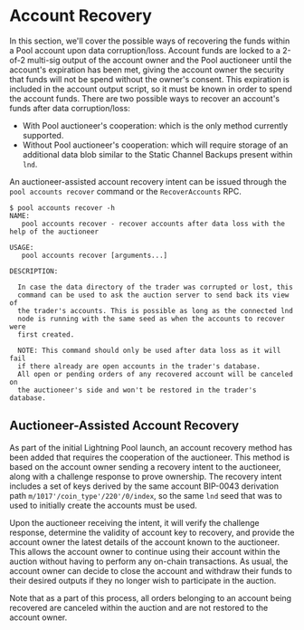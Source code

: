 # Account Recovery

In this section, we'll cover the possible ways of recovering the funds within a
Pool account upon data corruption/loss. Account funds are locked to a 2-of-2
multi-sig output of the account owner and the Pool auctioneer until the
account's expiration has been met, giving the account owner the security that
funds will not be spend without the owner's consent. This expiration is included
in the account output script, so it must be known in order to spend the account
funds. There are two possible ways to recover an account's funds after data 
corruption/loss:

- With Pool auctioneer's cooperation: which is the only method currently 
supported.
- Without Pool auctioneer's cooperation: which will require storage of an 
additional data blob similar to the Static Channel Backups present within 
`lnd`. 

An auctioneer-assisted account recovery intent can be issued through the 
`pool accounts recover` command or the `RecoverAccounts` RPC.

```shell
$ pool accounts recover -h
NAME:
   pool accounts recover - recover accounts after data loss with the help of the auctioneer

USAGE:
   pool accounts recover [arguments...]

DESCRIPTION:

  In case the data directory of the trader was corrupted or lost, this
  command can be used to ask the auction server to send back its view of
  the trader's accounts. This is possible as long as the connected lnd
  node is running with the same seed as when the accounts to recover were
  first created.

  NOTE: This command should only be used after data loss as it will fail
  if there already are open accounts in the trader's database.
  All open or pending orders of any recovered account will be canceled on
  the auctioneer's side and won't be restored in the trader's database.
```

## Auctioneer-Assisted Account Recovery

As part of the initial Lightning Pool launch, an account recovery method has
been added that requires the cooperation of the auctioneer. This method is
based on the account owner sending a recovery intent to the auctioneer, along
with a challenge response to prove ownership. The recovery intent includes a
set of keys derived by the same account BIP-0043 derivation path
`m/1017'/coin_type'/220'/0/index`, so the same `lnd` seed that was to used to
initially create the accounts must be used.

Upon the auctioneer receiving the intent, it will verify the challenge
response, determine the validity of account key to recovery, and provide the
account owner the latest details of the account known to the auctioneer. This
allows the account owner to continue using their account within the auction
without having to perform any on-chain transactions. As usual, the account
owner can decide to close the account and withdraw their funds to their desired
outputs if they no longer wish to participate in the auction.

Note that as a part of this process, all orders belonging to an account being
recovered are canceled within the auction and are not restored to the account
owner.
